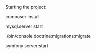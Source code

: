 Starting the project:

composer install

mysql.server start

./bin/console doctrine:migrations:migrate

symfony server:start